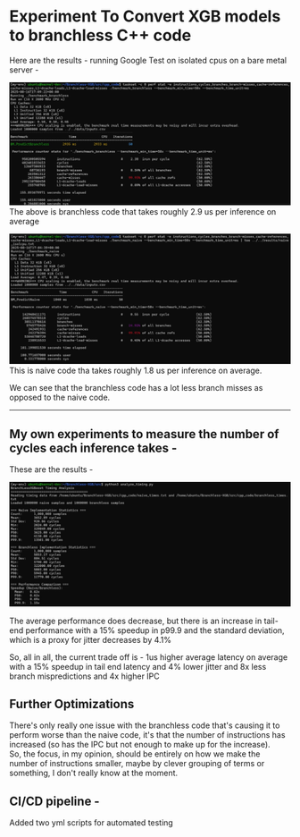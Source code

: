 # Experiment To Convert XGB models to branchless C++ code

Here are the results - running Google Test on isolated cpus on a bare metal server - 

![Branchless Code](/images/isolcpu_branchless.jpg)
The above is branchless code that takes roughly 2.9 us per inference on average

![Naive Code](/images/isolcpu_naive.jpg)
This is naive code tha takes roughly 1.8 us per inference on average.

We can see that the branchless code has a lot less branch misses as opposed to the naive code. 

----

## My own experiments to measure the number of cycles each inference takes - 

These are the results - 

![My experiments](/images/my_benchmark.jpg)

The average performance does decrease, but there is an increase in tail-end performance with a 15% speedup in p99.9 and the standard deviation, which is a proxy for jitter decreases by 4.1%

So, all in all, the current trade off is - 1us higher average latency on average with a 15% speedup in tail end latency and 4% lower jitter and 8x less branch mispredictions and 4x higher IPC 

## Further Optimizations 

There's only really one issue with the branchless code that's causing it to perform worse than the naive code, it's that the number of instructions has increased (so has the IPC but not enough to make up for the increase).   
So, the focus, in my opinion, should be entirely on how we make the number of instructions smaller, maybe by clever grouping of terms or something, I don't really know at the moment.

## CI/CD pipeline - 
Added two yml scripts for automated testing 